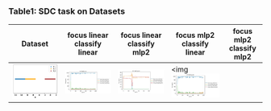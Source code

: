 
### Table1: SDC task on Datasets

| Dataset | focus linear classify linear  | focus linear classify mlp2  | focus mlp2 classify linear  | focus mlp2 classify mlp2 |
| - |     ------      |   --------------------------- |  ---------------------------  |----------------------- |
| <img src= ./plots/convex_instance_noise/ds1_data.png width="450">  | <img src= ./plots/SDC/t0_lin_mlp2.JPG width="450"> |  <img src= ./plots/SDC/t0_mlp2_lin.JPG width="450"> |  <img <img src= ./plots/SDC/t0_mlp2_mlp2.JPG width="450"> |
